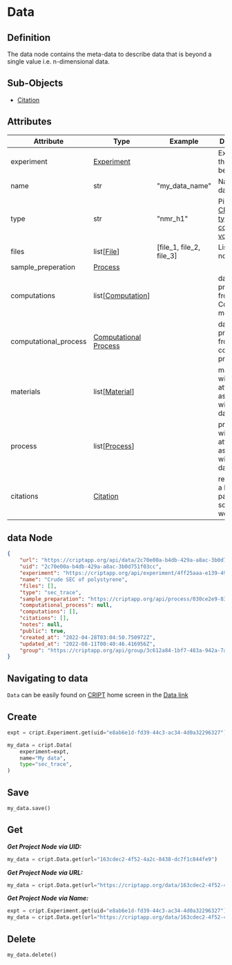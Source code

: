 # Data

## Definition

The data node contains the meta-data to describe data that is beyond a single value i.e. n-dimensional data.


## Sub-Objects
* <a href="../../subobjects/citation" target="_blank">Citation</a>


## Attributes

| Attribute             | Type                                                | Example                  | Description                                                                             | Required |
|-----------------------|-----------------------------------------------------|--------------------------|-----------------------------------------------------------------------------------------|----------|
| experiment            | [Experiment](experiment.md)                         |                          | Experiment the data belongs to                                                          | True     |
| name                  | str                                                 | "my_data_name"           | Name of the data node                                                                   | True     |
| type                  | str                                                 | "nmr_h1"                 | Pick from [CRIPT data type controlled vocabulary](https://criptapp.org/keys/data-type/) | True     |
| files                 | list[[File](../supporting_nodes/file.md)]           | [file_1, file_2, file_3] | List of file nodes                                                                      | False    |
| sample_preperation    | [Process](process.md)                               |                          |                                                                                         | False    |
| computations          | list[[Computation](computation.md)]                 |                          | data produced from this Computation method                                              | False    |
| computational_process | [Computational Process](./computational_process.md) |                          | data was produced from this computation process                                         | False    |
| materials             | list[[Material](./material.md)]                     |                          | materials with attributes associated with the data node                                 | False    |
| process               | list[[Process](./process.md)]                       |                          | processes with attributes associated with the data node                                 | False    |
| citations             | [Citation](../subobjects/citation.md)               |                          | reference to a book, paper, or scholarly work                                           | False    |

## data Node

```json
{
    "url": "https://criptapp.org/api/data/2c70e00a-b4db-429a-a8ac-3b0d751f03cc/",
    "uid": "2c70e00a-b4db-429a-a8ac-3b0d751f03cc",
    "experiment": "https://criptapp.org/api/experiment/4ff25aaa-e139-494c-85ea-babca0a4c24c/",
    "name": "Crude SEC of polystyrene",
    "files": [],
    "type": "sec_trace",
    "sample_preparation": "https://criptapp.org/api/process/030ce2e9-834f-4912-9357-e589b1d1e7c1/",
    "computational_process": null,
    "computations": [],
    "citations": [],
    "notes": null,
    "public": true,
    "created_at": "2022-04-28T03:04:50.750972Z",
    "updated_at": "2022-08-11T00:40:46.416956Z",
    "group": "https://criptapp.org/api/group/3c612a84-1bf7-483a-942a-7ab56f71f83c/"
}
```



## Navigating to data 
`Data` can be easily found on <a href="https://criptapp.org" target="_blank">CRIPT</a> home screen in the 
<a href="https://criptapp.org/data/" target="_blank">Data link</a>

## Create
```python
expt = cript.Experiment.get(uid="e8ab6e1d-fd39-44c3-ac34-4d0a32296327")

my_data = cript.Data(
    experiment=expt, 
    name="My data", 
    type="sec_trace",
)
```

## Save
```python
my_data.save()
```

## Get
**_Get Project Node via UID:_**
```python
my_data = cript.Data.get(url="163cdec2-4f52-4a2c-8438-dc7f1c844fe9")
```

**_Get Project Node via URL:_**
```python
my_data = cript.Data.get(url="https://criptapp.org/data/163cdec2-4f52-4a2c-8438-dc7f1c844fe9/")
```

**_Get Project Node via Name:_**
```python
expt = cript.Experiment.get(uid="e8ab6e1d-fd39-44c3-ac34-4d0a32296327")
my_data = cript.Data.get(url="https://criptapp.org/data/163cdec2-4f52-4a2c-8438-dc7f1c844fe9/", experiment=expt)
```

## Delete

```python
my_data.delete()
```

